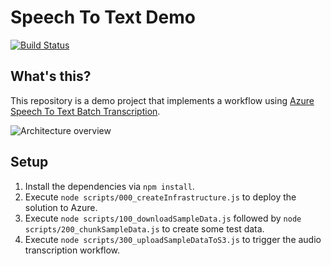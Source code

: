 # Speech To Text Demo

[![Build Status](https://clewolff.visualstudio.com/speech-to-text-demo/_apis/build/status/c-w.speech-to-text-demo?branchName=master)](https://clewolff.visualstudio.com/speech-to-text-demo/_build/latest?definitionId=7&branchName=master)

## What's this?

This repository is a demo project that implements a workflow using [Azure Speech To Text Batch Transcription](https://docs.microsoft.com/en-us/azure/cognitive-services/speech-service/batch-transcription).

![Architecture overview](https://user-images.githubusercontent.com/1086421/69460813-0a992500-0d43-11ea-82f6-102f2de8a861.png)

## Setup

1. Install the dependencies via `npm install`.
2. Execute `node scripts/000_createInfrastructure.js` to deploy the solution to Azure.
3. Execute `node scripts/100_downloadSampleData.js` followed by `node scripts/200_chunkSampleData.js` to create some test data.
4. Execute `node scripts/300_uploadSampleDataToS3.js` to trigger the audio transcription workflow.
